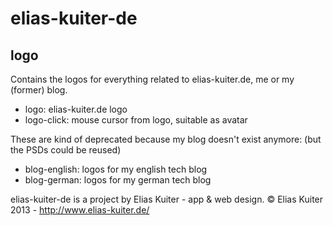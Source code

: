 # elias-kuiter-de
## logo

Contains the logos for everything related to elias-kuiter.de, me or my (former) blog.

- logo: elias-kuiter.de logo
- logo-click: mouse cursor from logo, suitable as avatar

These are kind of deprecated because my blog doesn't exist anymore: (but the PSDs could be reused)
- blog-english: logos for my english tech blog
- blog-german: logos for my german tech blog

elias-kuiter-de is a project by Elias Kuiter - app & web design.
© Elias Kuiter 2013 - http://www.elias-kuiter.de/